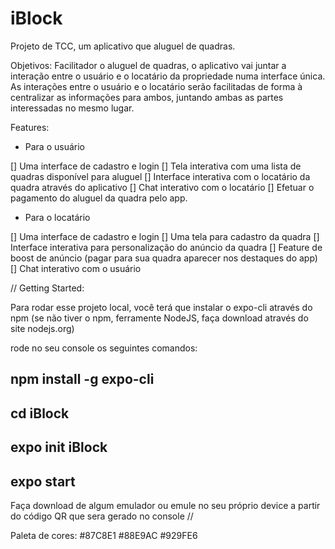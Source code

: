 # iBlock
Projeto de TCC, um aplicativo que aluguel de quadras.

Objetivos:
Facilitador o aluguel de quadras, o aplicativo vai juntar a interação entre o usuário e o locatário da propriedade numa interface única. As interações entre o usuário e o locatário serão facilitadas de forma à centralizar as informações para ambos, juntando ambas as partes interessadas no mesmo lugar.


Features:

- Para o usuário

[] Uma interface de cadastro e login
[] Tela interativa com uma lista de quadras disponível para aluguel
[] Interface interativa com o locatário da quadra através do aplicativo
[] Chat interativo com o locatário
[] Efetuar o pagamento do aluguel da quadra pelo app.

- Para o locatário

[] Uma interface de cadastro e login
[] Uma tela para cadastro da quadra
[] Interface interativa para personalização do anúncio da quadra
[] Feature de boost de anúncio (pagar para sua quadra aparecer nos destaques do app)
[] Chat interativo com o usuário


//
Getting Started:

Para rodar esse projeto local, você terá que instalar o expo-cli através do npm (se não tiver o npm, ferramente NodeJS, faça download através do site nodejs.org)

rode no seu console os seguintes comandos:
## npm install -g expo-cli

## cd iBlock
## expo init iBlock

## expo start

Faça download de algum emulador ou emule no seu próprio device a partir do código QR que sera gerado no console
//

Paleta de cores:
#87C8E1
#88E9AC
#929FE6
